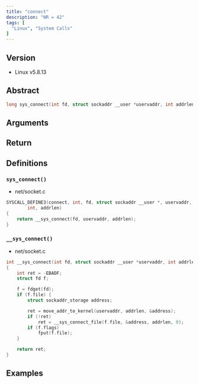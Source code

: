 ```yaml
---
title: "connect"
description: "NR = 42"
tags: [
  "Linux", "System Calls"
]
---
```


## Version

- Linux v5.8.13

## Abstract

```c
long sys_connect(int fd, struct sockaddr __user *uservaddr, int addrlen);
```

## Arguments

## Return

## Definitions

### `sys_connect()`

- net/socket.c

```c
SYSCALL_DEFINE3(connect, int, fd, struct sockaddr __user *, uservaddr,
		int, addrlen)
{
	return __sys_connect(fd, uservaddr, addrlen);
}
```

### `__sys_connect()`

- net/socket.c

```c
int __sys_connect(int fd, struct sockaddr __user *uservaddr, int addrlen)
{
	int ret = -EBADF;
	struct fd f;

	f = fdget(fd);
	if (f.file) {
		struct sockaddr_storage address;

		ret = move_addr_to_kernel(uservaddr, addrlen, &address);
		if (!ret)
			ret = __sys_connect_file(f.file, &address, addrlen, 0);
		if (f.flags)
			fput(f.file);
	}

	return ret;
}
```

## Examples
